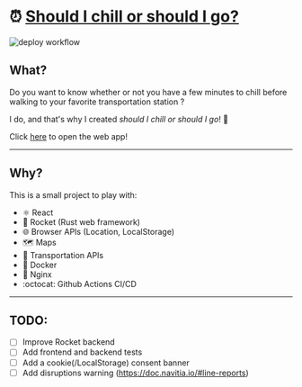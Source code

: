 # ⏰ [Should I chill or should I go?](https://www.shouldichillorshouldigo.com/)

![deploy workflow](https://github.com/omnitrogen/shouldichillorshouldigo/actions/workflows/deploy-to-vps.yml/badge.svg)

## What?

Do you want to know whether or not you have a few minutes to chill before walking to your favorite transportation station ?

I do, and that's why I created *should I chill or should I go*! 🎉

Click [here](https://www.shouldichillorshouldigo.com/) to open the web app!

---

## Why?

This is a small project to play with:

- ⚛️ React
- 🦀 Rocket (Rust web framework)
- 🌐 Browser APIs (Location, LocalStorage)
- 🗺 Maps
- 🚆 Transportation APIs
- 🐋 Docker
- 🚀 Nginx
- :octocat: Github Actions CI/CD

---

## TODO:

- [ ] Improve Rocket backend
- [ ] Add frontend and backend tests
- [ ] Add a cookie(/LocalStorage) consent banner
- [ ] Add disruptions warning (https://doc.navitia.io/#line-reports)
